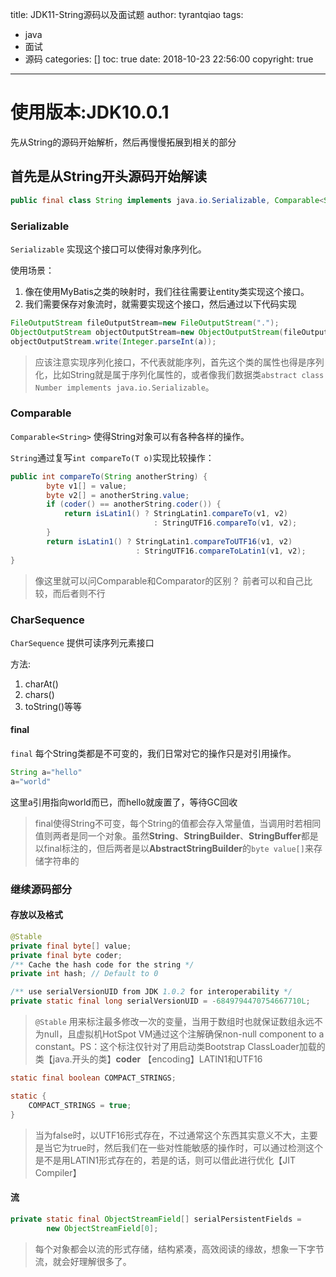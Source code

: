 title: JDK11-String源码以及面试题
author: tyrantqiao
tags:
  - java
  - 面试
  - 源码
categories: []
toc: true
date: 2018-10-23 22:56:00
copyright: true
---

# 使用版本:JDK10.0.1

先从String的源码开始解析，然后再慢慢拓展到相关的部分

## 首先是从String开头源码开始解读

``` java
public final class String implements java.io.Serializable, Comparable<String>, CharSequence
```

### Serializable

`Serializable` 实现这个接口可以使得对象序列化。

使用场景：

1. 像在使用MyBatis之类的映射时，我们往往需要让entity类实现这个接口。
2. 我们需要保存对象流时，就需要实现这个接口，然后通过以下代码实现

``` java
FileOutputStream fileOutputStream=new FileOutputStream(".");
ObjectOutputStream objectOutputStream=new ObjectOutputStream(fileOutputStream);
objectOutputStream.write(Integer.parseInt(a));
```

> 应该注意实现序列化接口，不代表就能序列，首先这个类的属性也得是序列化，比如String就是属于序列化属性的，或者像我们数据类`abstract class Number implements java.io.Serializable`。

### Comparable

`Comparable<String>` 使得String对象可以有各种各样的操作。

`String`通过复写`int compareTo(T o)`实现比较操作：

``` java
public int compareTo(String anotherString) {
        byte v1[] = value;
        byte v2[] = anotherString.value;
        if (coder() == anotherString.coder()) {
            return isLatin1() ? StringLatin1.compareTo(v1, v2)
                                : StringUTF16.compareTo(v1, v2);
        }
        return isLatin1() ? StringLatin1.compareToUTF16(v1, v2)
                            : StringUTF16.compareToLatin1(v1, v2);
}
```

> 像这里就可以问Comparable和Comparator的区别？
> 前者可以和自己比较，而后者则不行

### CharSequence

`CharSequence` 提供可读序列元素接口

方法:

1. charAt()
2. chars()
3. toString()等等

#### final

`final` 每个String类都是不可变的，我们日常对它的操作只是对引用操作。

``` java
String a="hello"
a="world"
```

这里a引用指向world而已，而hello就废置了，等待GC回收
  > final使得String不可变，每个String的值都会存入常量值，当调用时若相同值则两者是同一个对象。虽然**String**、**StringBuilder**、**StringBuffer**都是以final标注的，但后两者是以**AbstractStringBuilder**的`byte value[]`来存储字符串的

### 继续源码部分

#### 存放以及格式

``` java
@Stable
private final byte[] value;
private final byte coder;
/** Cache the hash code for the string */
private int hash; // Default to 0

/** use serialVersionUID from JDK 1.0.2 for interoperability */
private static final long serialVersionUID = -6849794470754667710L;
```

> `@Stable` 用来标注最多修改一次的变量，当用于数组时也就保证数组永远不为null，且虚拟机HotSpot VM通过这个注解确保non-null component to a constant。PS：这个标注仅针对了用启动类Bootstrap ClassLoader加载的类【java.开头的类】**coder** 【encoding】LATIN1和UTF16

``` java
static final boolean COMPACT_STRINGS;

static {
    COMPACT_STRINGS = true;
}
```

> 当为false时，以UTF16形式存在，不过通常这个东西其实意义不大，主要是当它为true时，然后我们在一些对性能敏感的操作时，可以通过检测这个是不是用LATIN1形式存在的，若是的话，则可以借此进行优化【JIT Compiler】

#### 流

``` java
private static final ObjectStreamField[] serialPersistentFields =
        new ObjectStreamField[0];
```

> 每个对象都会以流的形式存储，结构紧凑，高效阅读的缘故，想象一下字节流，就会好理解很多了。